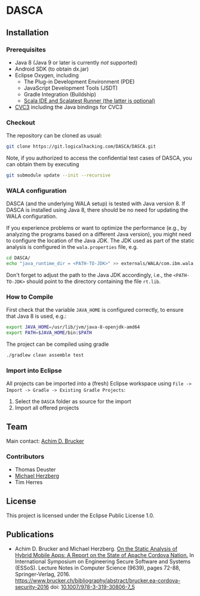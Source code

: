 # DASCA

## Installation

### Prerequisites

* Java 8 (Java 9 or later is currently *not* supported)
* Android SDK (to obtain dx.jar)
* Eclipse Oxygen, including
  * The Plug-in Development Environment (PDE)
  * JavaScript Development Tools (JSDT)
  * Gradle Integration (Buildship)
  * [Scala IDE and Scalatest Runner (the latter is optional)](http://download.scala-ide.org/sdk/lithium/e44/scala211/stable/site)
* [CVC3](http://cs.nyu.edu/acsys/cvc3/) including the Java bindings for CVC3

### Checkout

The repository can be cloned as usual:

``` sh
git clone https://git.logicalhacking.com/DASCA/DASCA.git
```

Note, if you authorized to access the confidential test cases of 
DASCA, you can obtain them by executing

``` sh
git submodule update --init --recursive
```

### WALA configuration

DASCA (and the underlying WALA setup) is tested with Java version 8.
If DASCA is installed using Java 8, there should be no need for updating
the WALA configuration.

If you experience problems or want to optimize the performance (e.g.,
by analyzing the programs based on a different Java version), you
might need to configure the location of the Java JDK. The JDK used
as part of the static analysis is configured in the `wala.properties`
file, e.g.

``` sh
cd DASCA/
echo "java_runtime_dir = <PATH-TO-JDK>" >> externals/WALA/com.ibm.wala.core/dat/wala.properties
```

Don't forget to adjust the path to the Java JDK accordingly, i.e.,
the `<PATH-TO-JDK>` should point to the directory containing the file
`rt.lib`.

### How to Compile

First check that the variable `JAVA_HOME` is configured correctly, to ensure 
that Java 8 is used, e.g.:

``` sh
export JAVA_HOME=/usr/lib/jvm/java-8-openjdk-amd64
export PATH=$JAVA_HOME/bin:$PATH
```

The project can be compiled using gradle

``` sh
./gradlew clean assemble test
```

### Import into Eclipse

All projects can be imported into a (fresh) Eclipse workspace
using `File -> Import -> Gradle -> Existing Gradle Projects`:

 1. Select the `DASCA` folder as source for the import
 2. Import all offered projects


## Team

Main contact: [Achim D. Brucker](http://www.brucker.ch/)

### Contributors

* Thomas Deuster
* [Michael Herzberg](http://www.dcs.shef.ac.uk/cgi-bin/makeperson?M.Herzberg)
* Tim Herres

## License

This project is licensed under the Eclipse Public License 1.0.

## Publications

* Achim D. Brucker and Michael Herzberg. [On the Static Analysis of
  Hybrid Mobile Apps: A Report on the State of Apache Cordova
  Nation.](https://www.brucker.ch/bibliography/download/2016/brucker.ea-cordova-security-2016.pdf)
  In International Symposium on Engineering Secure Software
  and Systems (ESSoS). Lecture Notes in Computer Science (9639), pages
  72-88, Springer-Verlag, 2016.
  https://www.brucker.ch/bibliography/abstract/brucker.ea-cordova-security-2016
  doi: [10.1007/978-3-319-30806-7_5](http://dx.doi.org/10.1007/978-3-319-30806-7_5)

